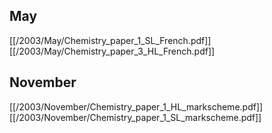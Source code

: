 
## May
[[/2003/May/Chemistry_paper_1_SL_French.pdf]]
[[/2003/May/Chemistry_paper_3_HL_French.pdf]]

## November
[[/2003/November/Chemistry_paper_1_HL_markscheme.pdf]]
[[/2003/November/Chemistry_paper_1_SL_markscheme.pdf]]
